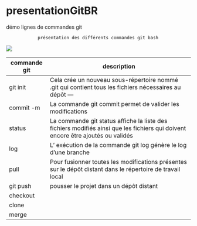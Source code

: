 <body style="background: url(http://paper-backgrounds.com/textureimages/2012/06/pen-on-table-vintage-background.jpg);">
	
# presentationGitBR
démo lignes de commandes git 

				présentation des différents commandes git bash 

								 


<img src="https://media.giphy.com/media/OMK7LRBedcnhm/giphy.gif" align="center"></img>

commande git |  description 
------------ |  -----------
git init | Cela crée un nouveau sous-répertoire nommé .git qui contient tous les fichiers nécessaires au dépôt — 
commit -m | La commande git commit permet de valider les modifications 
status | La commande git status affiche la liste des fichiers modifiés ainsi que les fichiers qui doivent encore être ajoutés ou validés
log |L’ exécution de la commande git log génère le log d’une branche
pull |Pour fusionner toutes les modifications présentes sur le dépôt distant dans le répertoire de travail local
git push | pousser le projet dans un dépôt distant 
checkout |
clone |
merge |

</body>